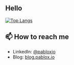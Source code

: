 ## Hello

[![Top Langs](https://github-readme-stats.vercel.app/api/top-langs/?username=pabloxio)](https://github.com/pabloxio)

## 📫 How to reach me

- LinkedIn: [@pabloxio](https://www.linkedin.com/in/pabloxio/)
- Blog: [blog.pablox.io](https://blog.pablox.io/)
